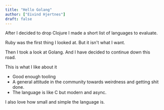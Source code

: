 ```yaml
---
title: "Hello Golang"
author: ["Eivind Hjertnes"]
draft: false
---
```


After I decided to drop Clojure I made a short list of languages to evaluate.

Ruby was the first thing I looked at. But it isn't what I want.

Then I took a look at Golang. And I have decided to continue down this road.

This is what I like about it

-   Good enough tooling
-   A  general attitude in the community towards weirdness and getting shit done.
-   The language is like C but modern and async.

I also love how small and simple the language is.
